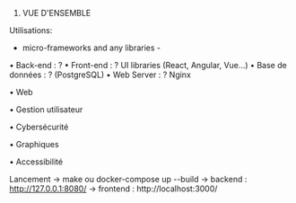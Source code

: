 1. VUE D'ENSEMBLE

Utilisations:
- micro-frameworks and any libraries -

• Back-end : ?
• Front-end :  ? UI libraries (React, Angular, Vue...)
• Base de données : ? (PostgreSQL)
• Web Server : ? Nginx 

• Web

• Gestion utilisateur

• Cybersécurité

• Graphiques

• Accessibilité

Lancement -> make ou docker-compose up --build -> backend : http://127.0.0.1:8080/ -> frontend : http://localhost:3000/
